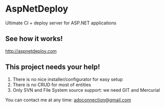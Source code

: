 AspNetDeploy
============

Ultimate CI + deploy server for ASP.NET applications


See how it works!
------------
http://aspnetdeploy.com


This project needs your help!
------------
1. There is no nice installer/configurator for easy setup
2. There is no CRUD for most of entities
3. Only SVN and File System source support: we need GIT and Mercurial

You can contact me at any time: adoconnection@gmail.com
